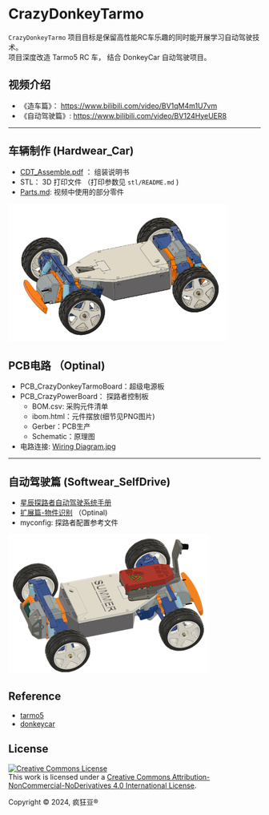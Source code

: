 # CrazyDonkeyTarmo

`CrazyDonkeyTarmo` 项目目标是保留高性能RC车乐趣的同时能开展学习自动驾驶技术。  
项目深度改造 Tarmo5 RC 车， 结合 DonkeyCar 自动驾驶项目。

## 视频介绍
* 《造车篇》： https://www.bilibili.com/video/BV1qM4m1U7vm
* 《自动驾驶篇》: https://www.bilibili.com/video/BV124HyeUER8

---
## 车辆制作 (Hardwear_Car)
* [CDT_Assemble.pdf](./Hardwear_Car/CDT_Assemble.pdf) ： 组装说明书
* STL： 3D 打印文件 （打印参数见 `stl/README.md` )
* [Parts.md](./Hardwear_Car/Parts.md): 视频中使用的部分零件

![main_car](res/main_car.png) 

## PCB电路 （Optinal)
* PCB_CrazyDonkeyTarmoBoard：超级电源板 
* PCB_CrazyPowerBoard： 探路者控制板 
    * BOM.csv: 采购元件清单
    * ibom.html：元件摆放(细节见PNG图片)
    * Gerber：PCB生产
    * Schematic：原理图
* 电路连接: [Wiring Diagram.jpg](./Hardwear_Car/wiring_diagram.jpg)

---
## 自动驾驶篇 (Softwear_SelfDrive)
* [星辰探路者自动驾驶系统手册](./Softwear_SelfDrive/README.md)
* [扩展篇-物件识别](./Softwear_SelfDrive/crazydonekytarmo_od.md) （Optinal)
* myconfig: 探路者配置参考文件

![self_drive](res/self_drive.png)



## Reference
* [tarmo5](https://www.reddit.com/r/EngineeringNS/comments/zvellk/tarmo5/)
* [donkeycar](https://www.donkeycar.com/)
  


## License

<a rel="license" href="http://creativecommons.org/licenses/by-nc-nd/4.0/"><img alt="Creative Commons License" style="border-width:0" src="https://i.creativecommons.org/l/by-nc-nd/4.0/88x31.png" /></a><br />This work is licensed under a <a rel="license" href="http://creativecommons.org/licenses/by-nc-nd/4.0/">Creative Commons Attribution-NonCommercial-NoDerivatives 4.0 International License</a>.

Copyright © 2024, 疯狂豆® 